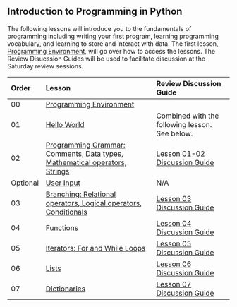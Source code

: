 ## Introduction to Programming in Python

The following lessons will introduce you to the fundamentals of programming including writing your first program, learning programming vocabulary, and learning to store and interact with data. The first lesson, [Programming Environment](../intro-to-python/environment-setup/), will go over how to access the lessons. The Review Disucssion Guides will be used to facilitate discussion at the Saturday review sessions.

| Order | Lesson                                                                                               | Review Discussion Guide |
| :---- | :--------------------------------------------------------------------------------------------------- | :--------------------------------------------------------------------------------------------------- |
| 00    | [Programming Environment](../intro-to-python/environment-setup/) |  
| 01    | [Hello World](../intro-to-python/01_hello_world.ipynb)| Combined with the following lesson. See below. |
| 02    | [Programming Grammar: Comments, Data types, Mathematical operators, Strings](../intro-to-python/02_programming_grammar.ipynb) | [Lesson 01-02 Discussion Guide](01-02-hello-world-programming-grammar.md) |
| Optional | [User Input](../intro-to-python/user-input.ipynb) | N/A|
| 03    | [Branching: Relational operators, Logical operators, Conditionals](../intro-to-python/03_branching.ipynb) | [Lesson 03 Discussion Guide](03-branching.md) |
| 04    | [Functions](../intro-to-python/04_functions.ipynb) | [Lesson 04 Discussion Guide](04-functions.md) |
| 05    | [Iterators: For and While Loops](../intro-to-python/05_loops_iteration.ipynb) | [Lesson 05 Discussion Guide](05-loops.md) |
| 06    | [Lists](../intro-to-python/06_lists.ipynb) | [Lesson 06 Discussion Guide](06-lists.md) |
| 07    | [Dictionaries](../intro-to-python/07_dictionaries.ipynb) | [Lesson 07 Discussion Guide](07-dictionaries.md) |
